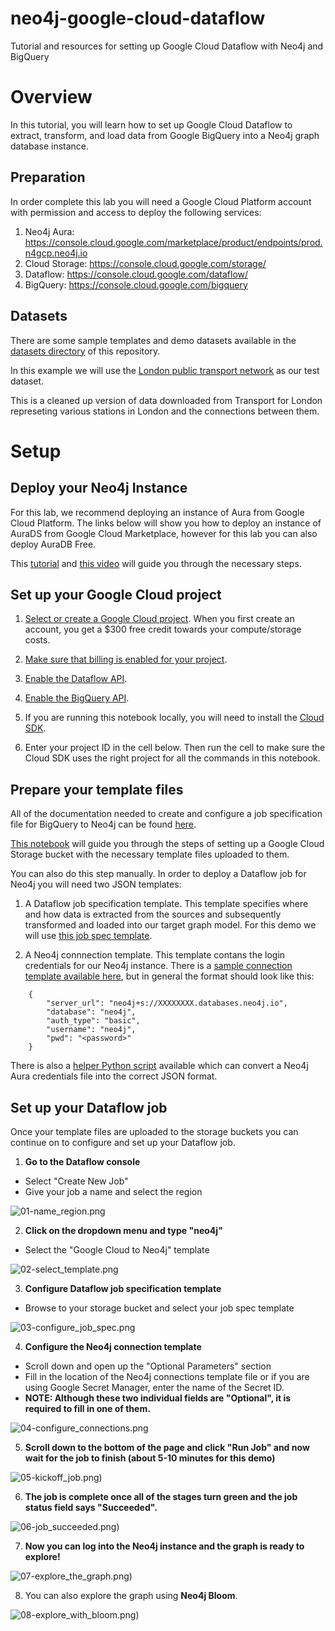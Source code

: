 # neo4j-google-cloud-dataflow
Tutorial and resources for setting up Google Cloud Dataflow with Neo4j and BigQuery

# Overview
In this tutorial, you will learn how to set up Google Cloud Dataflow to extract, transform, and load data from Google BigQuery into a Neo4j graph database instance.

## Preparation
In order complete this lab you will need a Google Cloud Platform account with permission and access to deploy the following services:

1. Neo4j Aura: https://console.cloud.google.com/marketplace/product/endpoints/prod.n4gcp.neo4j.io
2. Cloud Storage: https://console.cloud.google.com/storage/
3. Dataflow: https://console.cloud.google.com/dataflow/
4. BigQuery: https://console.cloud.google.com/bigquery

## Datasets
There are some sample templates and demo datasets available in the [datasets directory](datasets/) of this repository.

In this example we will use the [London public transport network](datasets/csv_files/london_transport/) as our test dataset.

This is a cleaned up version of data downloaded from Transport for London represeting various stations in London and the connections between them. 

# Setup

## Deploy your Neo4j Instance

For this lab, we recommend deploying an instance of Aura from Google Cloud Platform. The links below will show you how to deploy an instance of AuraDS from Google Cloud Marketplace, however for this lab you can also deploy AuraDB Free. 

This [tutorial](https://github.com/neo4j-partners/hands-on-lab-neo4j-and-vertex-ai/tree/main/Lab%201%20-%20Deploy%20Neo4j#lab-1---deploy-neo4j) and [this video](https://youtu.be/27PMDtlSP4w) will guide you through the necessary steps. 


## Set up your Google Cloud project

1. [Select or create a Google Cloud project](https://console.cloud.google.com/cloud-resource-manager). When you first create an account, you get a $300 free credit towards your compute/storage costs.

1. [Make sure that billing is enabled for your project](https://cloud.google.com/billing/docs/how-to/modify-project).

1. [Enable the Dataflow API](https://console.cloud.google.com/apis/library/dataflow.googleapis.com).

1. [Enable the BigQuery API](https://console.cloud.google.com/apis/library/bigquery.googleapis.com).

1. If you are running this notebook locally, you will need to install the [Cloud SDK](https://cloud.google.com/sdk).

1. Enter your project ID in the cell below. Then run the cell to make sure the
Cloud SDK uses the right project for all the commands in this notebook.

## Prepare your template files

All of the documentation needed to create and configure a job specification file for BigQuery to Neo4j can be found [here](https://neo4j.com/docs/dataflow-bigquery/current/).

[This notebook](notebook/neo4j_dataflow_bigquery.ipynb) will guide you through the steps of setting up a Google Cloud Storage bucket with the necessary template files uploaded to them. 

You can also do this step manually. In order to deploy a Dataflow job for Neo4j you will need two JSON templates:

1. A Dataflow job specification template. This template specifies where and how data is extracted from the sources and subsequently transformed and loaded into our target graph model. For this demo we will use [this job spec template](datasets/templates/transport_for_london/london_transport_job_spec_custom_query.json). 

2. A Neo4j connnection template. This template contans the login credentials for our Neo4j instance. There is a [sample connection template available here](datasets/templates/neo4j-connection_template.json), but in general the format should look like this:

```
    {
        "server_url": "neo4j+s://XXXXXXXX.databases.neo4j.io",
        "database": "neo4j",
        "auth_type": "basic",
        "username": "neo4j",
        "pwd": "<password>"
    }
```

There is also a [helper Python script](helper-scripts/neo4j_connection.py) available which can convert a Neo4j Aura credentials file into the correct JSON format. 

## Set up your Dataflow job

Once your template files are uploaded to the storage buckets you can continue on to configure and set up your Dataflow job. 

1. **Go to the Dataflow console**
- Select "Create New Job"
- Give your job a name and select the region

![01-name_region.png](images/01-name_region.png)

2. **Click on the dropdown menu and type "neo4j"**
- Select the "Google Cloud to Neo4j" template

![02-select_template.png](images/02-select_template.png)

3. **Configure Dataflow job specification template** 
- Browse to your storage bucket and select your job spec template

![03-configure_job_spec.png](images/03-configure_job_spec.png)

4. **Configure the Neo4j connection template** 
- Scroll down and open up the "Optional Parameters" section
- Fill in the location of the Neo4j connections template file or if you are using Google Secret Manager, enter the name of the Secret ID. 
- __NOTE: Although these two individual fields are "Optional", it is required to fill in one of them.__

![04-configure_connections.png](images/04-configure_connections.png)

5. **Scroll down to the bottom of the page and click "Run Job" and now wait for the job to finish (about 5-10 minutes for this demo)**

![05-kickoff_job.png)](images/05-kickoff_job.png)

6. **The job is complete once all of the stages turn green and the job status field says "Succeeded".**

![06-job_succeeded.png)](images/06-job_succeeded.png)

7. **Now you can log into the Neo4j instance and the graph is ready to explore!**

![07-explore_the_graph.png)](images/07-explore_the_graph.png)

8. You can also explore the graph using __Neo4j Bloom__.

![08-explore_with_bloom.png)](images/08-explore_with_bloom.png)